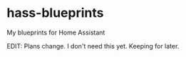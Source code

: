 # hass-blueprints
My blueprints for Home Assistant

EDIT: Plans change. I don't need this yet. Keeping for later.
